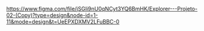 https://www.figma.com/file/jSGIi9nU0qNCyt3YQ6BmHK/Explorer---Projeto-02-(Copy)?type=design&node-id=1-11&mode=design&t=UeEPXDXMV2LFuBBC-0
